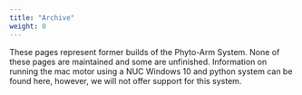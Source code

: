 ```yaml
---
title: "Archive"
weight: 0
---
```



These pages represent former builds of the Phyto-Arm System. None of these pages are maintained and some are unfinished. Information on running the mac motor using a NUC Windows 10 and python system can be found here, however, we will not offer support for this system. 